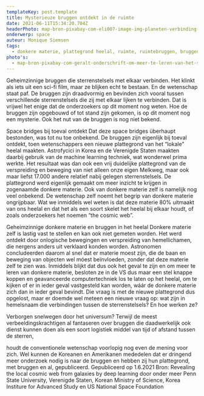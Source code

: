 ```yaml
---
templateKey: post.template
title: Mysterieuze bruggen ontdekt in de ruimte
date: 2021-06-11T15:34:20.704Z
headerPhoto: map-bron-pixabay-com-eli007-image-img-planeten-verbinding-lichtstraal-jpg-onderschrift-planeten-verbinding-lichtstraal
onderwerp: space
auteur: Monique Siemsen
tags:
  - donkere materie, plattegrond heelal, ruimte, ruimtebruggen, bruggen
photo's:
  - map-bron-pixabay-com-geralt-onderschrift-om-meer-te-leren-van-het-skelet-van-ons-heelal-maakten-wetenschappers-een-plattegrond-van-de-donkere-materie-image-img-sterrenstelsel-nevel-ruimte-jpg
---
```

Geheimzinnige bruggen die sterrenstelsels met elkaar verbinden. Het klinkt als iets uit een
sci-fi film, maar ze blijken echt te bestaan. En de wetenschap staat paf.
De bruggen zijn draadvormig en bevinden zich vooral tussen verschillende sterrenstelsels
die zij met elkaar lijken te verbinden. Dat is vrijwel het enige dat de onderzoekers op dit
moment nog weten. Hoe de bruggen zijn opgebouwd of tot stand zijn gekomen, is op dit
moment nog een mysterie. Ook het nut van de bruggen is nog niet bekend.

Space bridges bij toeval ontdekt
Dat deze space bridges überhaupt bestonden, was tot nu toe onbekend. De bruggen zijn
eigenlijk bij toeval ontdekt, toen wetenschappers een nieuwe plattegrond van het “lokale”
heelal maakten. Astrofycici in Korea en de Verenigde Staten maakten daarbij gebruik van
de machine learning techniek, wat wonderwel prima werkte.
Het resultaat was dan ook een vrij duidelijke plattegrond van de verspreiding en beweging
van niet alleen onze eigen Melkweg, maar ook maar liefst 17.000 andere relatief nabij
gelegen sterrenstelsels. De plattegrond werd eigenlijk gemaakt om meer inzicht te krijgen
in zogenaamde donkere materie.
Ook van donkere materie zelf is namelijk nog veel onbekend. De wetenschap zelf noemt
het begrip van donkere materie ongrijpbaar. Wat we inmiddels wel weten is dat deze
materie 80% uitmaakt van ons heelal en dat het als een soort skelet het heelal bij elkaar
houdt, of zoals onderzoekers het noemen “the cosmic web”.

Geheimzinnige donkere materie en bruggen in het heelal
Donkere materie zelf is lastig vast te stellen en kan ook niet gemeten worden. Het werd
ontdekt door onlogische bewegingen en verspreiding van hemellichamen, die nergens
anders uit verklaard konden worden. Astronomen concludeerden daarom al snel dat er
materie moest zijn, die de baan en beweging van objecten wel móest beïnvloeden, zonder
dat deze materie zelf te zien was.
Inmiddels blijkt dat dus ook het geval te zijn en om meer te leren van donkere materie,
besloten ze in de VS dus maar een stel knappe koppen en geavanceerde
computertechniek los te laten op het heelal, om te kijken of er in ieder geval vastgesteld
kan worden, wáár de donkere materie zich dan in ieder geval bevindt.
Die vraag is met de nieuwe plattegrond dus opgelost, maar er doemde wel meteen een
nieuwe vraag op: wat zijn in hemelsnaam die verbindingen tussen de sterrenstelsels? En
hoe werken ze?

Verborgen snelwegen door het universum?
Terwijl de meest verbeeldingskrachtigen al fantaseren over bruggen die daadwerkelijk ook
dienst kunnen doen als een soort logistiek middel van tijd of afstand tussen de sterren,

houdt de conventionele wetenschap voorlopig nog even de mening voor zich. Wel kunnen
de Koreanen en Amerikanen mededelen dat er dringend meer onderzoek nodig is naar de
bruggen en hebben zij hun plattegrond, met bruggen en al, gepubliceerd.
Gepubliceerd op 1.6.2021
Bron: Revealing the local cosmic web from galaxies by deep learning door onder meer Penn State
University, Verenigde Staten, Korean Ministry of Science, Korea Institure for Advanced Study en
US National Space Foundation